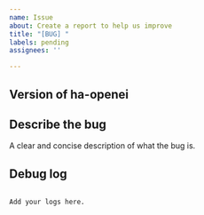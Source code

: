 ```yaml
---
name: Issue
about: Create a report to help us improve
title: "[BUG] "
labels: pending
assignees: ''

---
```


<!-- Before you open a new issue, search through the existing issues to see if others have had the same problem.

Issues not containing the minimum requirements will be closed:

- Issues without a description (using the header is not good enough) will be closed.
- Issues without debug logging will be closed.

-->

## Version of ha-openei
<!-- If you are not using the newest version, download and try that before opening an issue
If you are unsure about the version check the const.py file.
-->

## Describe the bug
A clear and concise description of what the bug is.


## Debug log

<!-- To enable debug logs check this https://www.home-assistant.io/components/logger/ -->

```text

Add your logs here.

```
